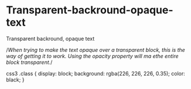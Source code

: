 # Transparent-backround-opaque-text
Transparent backround, opaque text

/*When trying to make the text opaque over a transparent block, this is the way of getting it to work. 
Using the opacity property will ma ethe entire block transparent.*/

css3
.class {
  display: block;
  background: rgba(226, 226, 226, 0.35);
  color: black;
}
